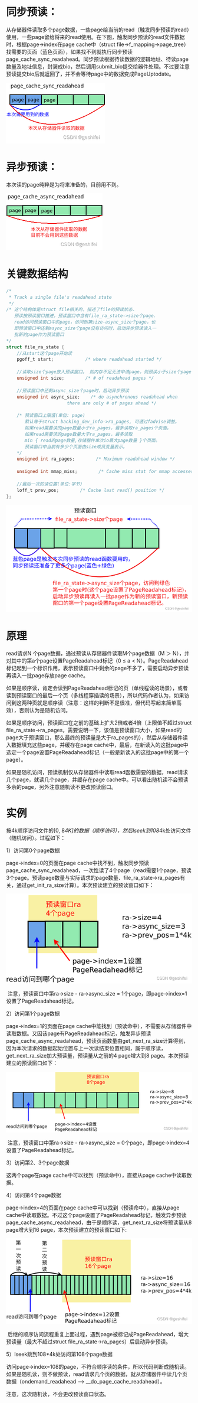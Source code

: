 # 同步预读：

从存储器件读取多个page数据，一些page给当前的read（触发同步预读的read）使用，一些page留给将来的read使用。在下图，触发同步预读的read文件数据时，根据page->index在page cache中（struct file->f_mapping->page_tree）找需要的页面（蓝色页面），如果找不到就执行同步预读page_cache_sync_readahead。同步预读根据待读数据的逻辑地址、待读page数量及地址信息，封装成bio，然后调用submit_bio提交给器件处理。不过要注意预读提交bio后就返回了，并不会等待page中的数据变成PageUptodate。

![](./image/1.JPG)

# 异步预读：

本次读的page纯粹是为将来准备的，目前用不到。

![](./image/2.JPG)

# 关键数据结构

```c
/*
 * Track a single file's readahead state
 */
/* 这个结构体是struct file相关的，描述了file的预读状态.
   预读按预读窗口推进，预读窗口中含有file_ra_state->size个page.
   read访问预读窗口中的page，访问到第size-async_size个page，也
   即预读窗口中还剩async_size个page没有访问时，启动异步预读读入一
   批新的page作为预读窗口 
*/
struct file_ra_state {
    //从start这个page开始读
    pgoff_t start;            /* where readahead started */
 
    //读取size个page放入预读窗口。 如内存不足无法申请page，则预读小于size个page
    unsigned int size;        /* # of readahead pages */
 
    //预读窗口中还剩async_size个page时，启动异步预读
    unsigned int async_size;    /* do asynchronous readahead when
                       there are only # of pages ahead */
 
    /* 预读窗口上限值(单位: page)
       默认等于struct backing_dev_info->ra_pages, 可通过fadvise调整。
       如果read需要读的page数量小于ra_pages，最多读取ra_pages个页面。
       如果read需要读的page数量大于ra_pages，最多读取
       min { read的page数量,存储器件单次io最大page数量 }个页面。
       预读窗口中当前有多少个页面由size成员变量表示。
    */
    unsigned int ra_pages;        /* Maximum readahead window */
 
    unsigned int mmap_miss;        /* Cache miss stat for mmap accesses */
 
    //最后一次的读位置(单位:字节)
    loff_t prev_pos;        /* Cache last read() position */
};
```

![](./image/3.JPG)

# 原理

read请求N 个page数据，通过预读从存储器件读取M个page数据（M ＞ N），并对其中的第a个page设置PageReadahead标记（0 ≤ a < N）。PageReadahead标记起到一个标识作用，表示预读窗口中剩余的page不多了，需要启动异步预读再读入一批page存放page cache。

如果是顺序读，肯定会读到PageReadahead标记的页（单线程读的场景），或者读到预读窗口的最后一个页（多线程穿插读的场景），所以代码作者认为，如果访问到这两种页就是顺序读（注意：这样的判断不是很准，但代码写起来简单高效），否则认为是随机访问。

如果是顺序访问，预读窗口在之前的基础上扩大2倍或者4倍（上限值不超过struct file_ra_state->ra_pages，需要说明一下，该值是预读窗口大小，如果read的page大于预读窗口，那么最终的预读量是大于ra_pages的），然后从存储器件读入数据填充这些page，并缓存在page cache中，最后，在新读入的这批page中选定一个page设置PageReadahead标记（一般是新读入的这批page中的第一个page）。     

如果是随机访问，预读机制仅从存储器件中读取read函数需要的数据，read请求几个page，就读几个page，并缓存在page cache中。可以看出随机读不会预读多余的page，另外注意随机读不更改预读窗口。



# 实例

按4k顺序访问文件的[0, 8*4K]的数据（顺序访问），然后lseek到108*4k处访问文件（随机访问）。过程如下：

1）访问第0个page数据

page->index=0的页面在page cache中找不到，触发同步预读page_cache_sync_readahead，一次性读了4个page（read需要1个page，预读3个page。预读page数量与实际请求的page数量、file_ra_state->ra_pages有关，通过get_init_ra_size计算）。本次预读建立的预读窗口如下：

![](./image/4.JPG)




 注意，预读窗口中第ra->size - ra->async_size = 1个page，即page->index=1设置了PageReadahead标记。

2）访问第1个page数据

page->index=1的页面在page cache中能找到（预读命中），不需要从存储器件中读取数据。又因该page有PageReadahead标记，触发异步预读page_cache_async_readahead，预读页面数量由get_next_ra_size计算得到，因为本次请求的数据起始位置与上一次读结束位置相同，属于顺序读，get_next_ra_size加大预读量，预读量从之前的4 page增大到8 page。本次预读建立的预读窗口如下：

![](./image/5.JPG)

 注意，预读窗口中第ra->size - ra->async_size = 0个page，即page->index=4设置了PageReadahead标记。

 3）访问第2、3个page数据

这两个page在page cache中可以找到（预读命中），直接从page cache中读取数据。

4）访问第4个page数据

page->index=4的页面在page cache中可以找到（预读命中），直接从page cache中读取数据。不过这个page设置了PageReadahead标记，触发异步预读page_cache_async_readahead，由于是顺序读，get_next_ra_size将预读量从8 page增大到16 page，本次预读建立的预读窗口如下:

![](./image/6.JPG)



 后继的顺序访问流程重复上面过程，遇到page被标记成PageReadahead，增大预读量（最大不超过struct file_ra_state->ra_pages）后启动异步预读。

5）lseek跳到108*4k处访问第108个page数据

访问page->index=108的page，不符合顺序读的条件，所以代码判断成随机读。如果是随机读，则不做预读，read请求几个页的数据，就从存储器件中读几个页数据（ondemand_readahead --> __do_page_cache_readahead）。

注意，这次随机读，不会更改预读窗口状态。

